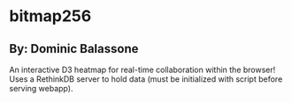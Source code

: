 # bitmap256
## By: Dominic Balassone

An interactive D3 heatmap for real-time collaboration within the browser!
Uses a RethinkDB server to hold data (must be initialized with script before serving webapp).
